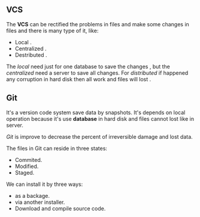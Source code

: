 ## VCS 
The **VCS** can be rectified the problems in files and make some changes in files and there is many type of it, like: 
* Local .
* Centralized .
* Destributed .

The *local* need just for one database to save the changes , but the *centralized* need a server to save all changes. For *distributed* if happened any corruption in hard disk then all work and files will lost .

## Git
It's a version code system save data by snapshots. It's depends on local operation because it's use **database** in hard disk and files cannot lost like in server.

*Git* is improve to decrease the percent of irreversible damage and lost data.

The files in Git can reside in three states:
* Commited.
* Modified.
* Staged.

We can install it by three ways:
* as a backage.
* via another installer.
* Download and compile source code.



